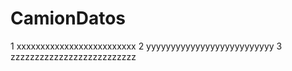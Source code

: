 # CamionDatos

1 xxxxxxxxxxxxxxxxxxxxxxxxx
2 yyyyyyyyyyyyyyyyyyyyyyyyyy
3 zzzzzzzzzzzzzzzzzzzzzzzzzz
